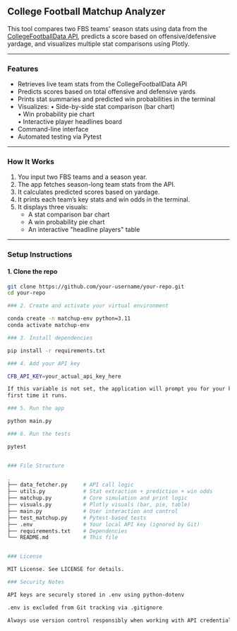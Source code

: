 ## College Football Matchup Analyzer

This tool compares two FBS teams' season stats using data from the [CollegeFootballData API](https://collegefootballdata.com/), predicts a score based on offensive/defensive yardage, and visualizes multiple stat comparisons using Plotly.

---

### Features

- Retrieves live team stats from the CollegeFootballData API  
- Predicts scores based on total offensive and defensive yards  
- Prints stat summaries and predicted win probabilities in the terminal  
- Visualizes:
  • Side-by-side stat comparison (bar chart)  
  • Win probability pie chart  
  • Interactive player headlines board  
- Command-line interface  
- Automated testing via Pytest

---

### How It Works

1. You input two FBS teams and a season year.
2. The app fetches season-long team stats from the API.
3. It calculates predicted scores based on yardage.
4. It prints each team’s key stats and win odds in the terminal.
5. It displays three visuals:  
   - A stat comparison bar chart  
   - A win probability pie chart  
   - An interactive "headline players" table

---

### Setup Instructions

#### 1. Clone the repo

```bash
git clone https://github.com/your-username/your-repo.git
cd your-repo

### 2. Create and activate your virtual environment

conda create -n matchup-env python=3.11
conda activate matchup-env

### 3. Install dependencies

pip install -r requirements.txt

### 4. Add your API key

CFB_API_KEY=your_actual_api_key_here

If this variable is not set, the application will prompt you for your key the
first time it runs.

### 5. Run the app

python main.py

### 6. Run the tests

pytest


### File Structure

.
├── data_fetcher.py     # API call logic
├── utils.py            # Stat extraction + prediction + win odds
├── matchup.py          # Core simulation and print logic
├── visuals.py          # Plotly visuals (bar, pie, table)
├── main.py             # User interaction and control
├── test_matchup.py     # Pytest-based tests
├── .env                # Your local API key (ignored by Git)
├── requirements.txt    # Dependencies
└── README.md           # This file


### License

MIT License. See LICENSE for details.

### Security Notes

API keys are securely stored in .env using python-dotenv

.env is excluded from Git tracking via .gitignore

Always use version control responsibly when working with API credentials



